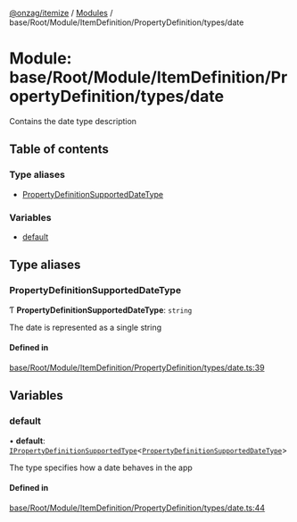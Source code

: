 [@onzag/itemize](../README.md) / [Modules](../modules.md) / base/Root/Module/ItemDefinition/PropertyDefinition/types/date

# Module: base/Root/Module/ItemDefinition/PropertyDefinition/types/date

Contains the date type description

## Table of contents

### Type aliases

- [PropertyDefinitionSupportedDateType](base_Root_Module_ItemDefinition_PropertyDefinition_types_date.md#propertydefinitionsupporteddatetype)

### Variables

- [default](base_Root_Module_ItemDefinition_PropertyDefinition_types_date.md#default)

## Type aliases

### PropertyDefinitionSupportedDateType

Ƭ **PropertyDefinitionSupportedDateType**: `string`

The date is represented as a single string

#### Defined in

[base/Root/Module/ItemDefinition/PropertyDefinition/types/date.ts:39](https://github.com/onzag/itemize/blob/f2f29986/base/Root/Module/ItemDefinition/PropertyDefinition/types/date.ts#L39)

## Variables

### default

• **default**: [`IPropertyDefinitionSupportedType`](../interfaces/base_Root_Module_ItemDefinition_PropertyDefinition_types.IPropertyDefinitionSupportedType.md)<[`PropertyDefinitionSupportedDateType`](base_Root_Module_ItemDefinition_PropertyDefinition_types_date.md#propertydefinitionsupporteddatetype)\>

The type specifies how a date behaves in the app

#### Defined in

[base/Root/Module/ItemDefinition/PropertyDefinition/types/date.ts:44](https://github.com/onzag/itemize/blob/f2f29986/base/Root/Module/ItemDefinition/PropertyDefinition/types/date.ts#L44)
